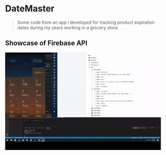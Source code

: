 # DateMaster

> Some code from an app i developed for tracking product expiration dates during my years working in a grocery store.

## Showcase of Firebase API
![Showcase](https://raw.githubusercontent.com/skelouse/DateMaster-public/master/screenshots/datecode.gif)
